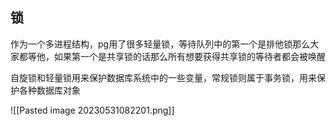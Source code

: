 ## 锁

作为一个多进程结构，pg用了很多轻量锁，等待队列中的第一个是排他锁那么大家都等他，如果第一个是共享锁的话那么所有想要获得共享锁的等待者都会被唤醒

自旋锁和轻量锁用来保护数据库系统中的一些变量，常规锁则属于事务锁，用来保护各种数据库对象

![[Pasted image 20230531082201.png]]
